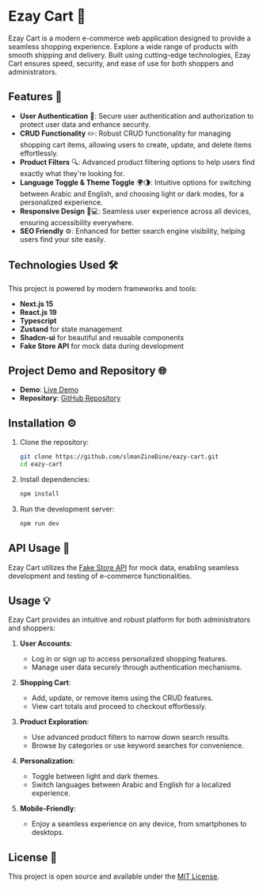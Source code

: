 # Ezay Cart 🛒

Ezay Cart is a modern e-commerce web application designed to provide a seamless shopping experience. Explore a wide range of products with smooth shipping and delivery. Built using cutting-edge technologies, Ezay Cart ensures speed, security, and ease of use for both shoppers and administrators.

## Features 🌟

- **User Authentication** 🔐: Secure user authentication and authorization to protect user data and enhance security.
- **CRUD Functionality** ✏️: Robust CRUD functionality for managing shopping cart items, allowing users to create, update, and delete items effortlessly.
- **Product Filters** 🔍: Advanced product filtering options to help users find exactly what they're looking for.
- **Language Toggle & Theme Toggle** 🌍🌗: Intuitive options for switching between Arabic and English, and choosing light or dark modes, for a personalized experience.
- **Responsive Design** 📱💻: Seamless user experience across all devices, ensuring accessibility everywhere.
- **SEO Friendly** ⚙️: Enhanced for better search engine visibility, helping users find your site easily.

## Technologies Used 🛠️

This project is powered by modern frameworks and tools:

- **Next.js 15**
- **React.js 19**
- **Typescript**
- **Zustand** for state management
- **Shadcn-ui** for beautiful and reusable components
- **Fake Store API** for mock data during development

## Project Demo and Repository 🌐

- **Demo**: [Live Demo](https://eazy-cart-pro.vercel.app/)
- **Repository**: [GitHub Repository](https://github.com/slmanZineDine/eazy-cart)

## Installation ⚙️

1. Clone the repository:

   ```bash
   git clone https://github.com/slmanZineDine/eazy-cart.git
   cd eazy-cart
   ```

2. Install dependencies:

   ```bash
   npm install
   ```

3. Run the development server:

   ```bash
   npm run dev
   ```

## API Usage 🔗

Ezay Cart utilizes the [Fake Store API](https://fakestoreapi.com/) for mock data, enabling seamless development and testing of e-commerce functionalities.

## Usage 💡

Ezay Cart provides an intuitive and robust platform for both administrators and shoppers:

1. **User Accounts**:

   - Log in or sign up to access personalized shopping features.
   - Manage user data securely through authentication mechanisms.

2. **Shopping Cart**:

   - Add, update, or remove items using the CRUD features.
   - View cart totals and proceed to checkout effortlessly.

3. **Product Exploration**:

   - Use advanced product filters to narrow down search results.
   - Browse by categories or use keyword searches for convenience.

4. **Personalization**:

   - Toggle between light and dark themes.
   - Switch languages between Arabic and English for a localized experience.

5. **Mobile-Friendly**:
   - Enjoy a seamless experience on any device, from smartphones to desktops.

## License 📝

This project is open source and available under the [MIT License](LICENSE).
